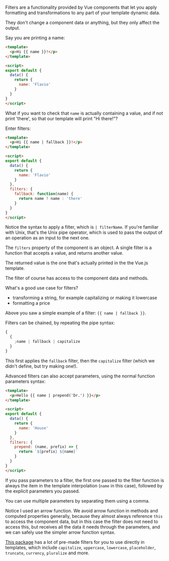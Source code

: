 Filters are a functionality provided by Vue components that let you apply formatting and transformations to any part of your template dynamic data.

They don't change a component data or anything, but they only affect the output.

Say you are printing a name:

```html
<template>
  <p>Hi {{ name }}!</p>
</template>

<script>
export default {
  data() {
    return {
      name: 'Flavio'
    }
  }
}
</script>
```

What if you want to check that `name` is actually containing a value, and if not print 'there', so that our template will print "Hi there!"?

Enter filters:

```html
<template>
  <p>Hi {{ name | fallback }}!</p>
</template>

<script>
export default {
  data() {
    return {
      name: 'Flavio'
    }
  },
  filters: {
    fallback: function(name) {
      return name ? name : 'there'
    }
  }
}
</script>
```

Notice the syntax to apply a filter, which is `| filterName`. If you're familiar with Unix, that's the Unix pipe operator, which is used to pass the output of an operation as an input to the next one.

The `filters` property of the component is an object. A single filter is a function that accepts a value, and returns another value.

The returned value is the one that's actually printed in the the Vue.js template.

The filter of course has access to the component data and methods.

What's a good use case for filters?

- transforming a string, for example capitalizing or making it lowercase
- formatting a price

Above you saw a simple example of a filter: `{{ name | fallback }}`.

Filters can be chained, by repeating the pipe syntax:

```js
{
  {
    ;name | fallback | capitalize
  }
}
```

This first applies the `fallback` filter, then the `capitalize` filter (which we didn't define, but try making one!).

Advanced filters can also accept parameters, using the normal function parameters syntax:

```html
<template>
  <p>Hello {{ name | prepend('Dr.') }}</p>
</template>

<script>
export default {
  data() {
    return {
      name: 'House'
    }
  },
  filters: {
    prepend: (name, prefix) => {
      return `${prefix} ${name}`
    }
  }
}
</script>
```

If you pass parameters to a filter, the first one passed to the filter function is always the item in the template interpolation (`name` in this case), followed by the explicit parameters you passed.

You can use multiple parameters by separating them using a comma.

Notice I used an arrow function. We avoid arrow function in methods and computed properties generally, because they almost always reference `this` to access the component data, but in this case the filter does not need to access this, but receives all the data it needs through the parameters, and we can safely use the simpler arrow function syntax.

[This package](https://www.npmjs.com/package/vue2-filters) has a lot of pre-made filters for you to use directly in templates, which include `capitalize`, `uppercase`, `lowercase`, `placeholder`, `truncate`, `currency`, `pluralize` and more.
